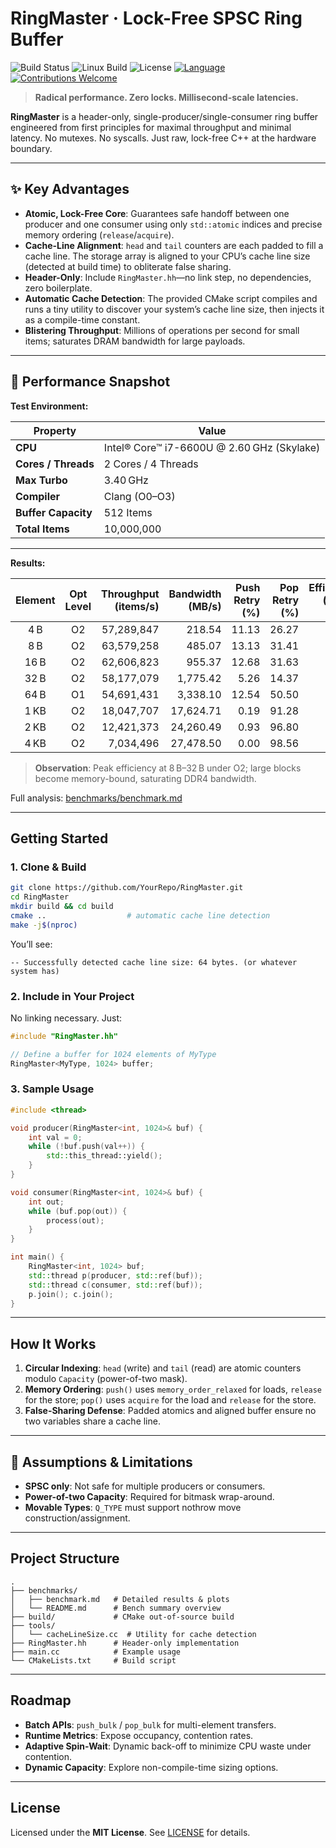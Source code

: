 # RingMaster · Lock-Free SPSC Ring Buffer

![Build Status](https://img.shields.io/badge/status-working-green)
![Linux Build](https://img.shields.io/badge/Platform-Linux-blue.svg)
![License](https://img.shields.io/badge/license-MIT-blue)
[![Language](https://img.shields.io/badge/Language-C%2B%2B20-lightgrey.svg)](https://isocpp.org/)
[![Contributions Welcome](https://img.shields.io/badge/Contributions-Welcome-brightgreen.svg)](https://github.com/Vaibhav-20022002/RingMaster/issues)

> **Radical performance. Zero locks. Millisecond-scale latencies.**

**RingMaster** is a header-only, single-producer/single-consumer ring buffer engineered from first principles for maximal throughput and minimal latency. No mutexes. No syscalls. Just raw, lock-free C++ at the hardware boundary.

---

## ✨ Key Advantages

* **Atomic, Lock-Free Core**: Guarantees safe handoff between one producer and one consumer using only `std::atomic` indices and precise memory ordering (`release`/`acquire`).
* **Cache-Line Alignment**: `head` and `tail` counters are each padded to fill a cache line. The storage array is aligned to your CPU’s cache line size (detected at build time) to obliterate false sharing.
* **Header-Only**: Include `RingMaster.hh`—no link step, no dependencies, zero boilerplate.
* **Automatic Cache Detection**: The provided CMake script compiles and runs a tiny utility to discover your system’s cache line size, then injects it as a compile-time constant.
* **Blistering Throughput**: Millions of operations per second for small items; saturates DRAM bandwidth for large payloads.

---

## 🚀 Performance Snapshot

**Test Environment:**

| Property            | Value                                      |
| ------------------- | ------------------------------------------ |
| **CPU**             | Intel® Core™ i7-6600U @ 2.60 GHz (Skylake) |
| **Cores / Threads** | 2 Cores / 4 Threads                        |
| **Max Turbo**       | 3.40 GHz                                   |
| **Compiler**        | Clang (O0–O3)                              |
| **Buffer Capacity** | 512 Items                                  |
| **Total Items**     | 10,000,000                                 |

---
**Results:**

| Element | Opt Level | Throughput (items/s) | Bandwidth (MB/s) | Push Retry (%) | Pop Retry (%) | Efficiency (items/μs) |
| :-----: | :-------: | -------------------: | ---------------: | -------------: | ------------: | --------------------: |
|   4 B   |     O2    |           57,289,847 |           218.54 |          11.13 |         26.27 |                 57.29 |
|   8 B   |     O2    |           63,579,258 |           485.07 |          13.13 |         31.41 |                 63.58 |
|   16 B  |     O2    |           62,606,823 |           955.37 |          12.68 |         31.63 |                 62.61 |
|   32 B  |     O2    |           58,177,079 |         1,775.42 |           5.26 |         14.37 |                 58.18 |
|   64 B  |     O1    |           54,691,431 |         3,338.10 |          12.54 |         50.50 |                 54.69 |
|   1 KB  |     O2    |           18,047,707 |        17,624.71 |           0.19 |         91.28 |                 18.05 |
|   2 KB  |     O2    |           12,421,373 |        24,260.49 |           0.93 |         96.80 |                 12.42 |
|   4 KB  |     O2    |            7,034,496 |        27,478.50 |           0.00 |         98.56 |                  7.03 |

> **Observation**: Peak efficiency at 8 B–32 B under O2; large blocks become memory-bound, saturating DDR4 bandwidth.

Full analysis: [benchmarks/benchmark.md](benchmarks/benchmark.md)

---

## Getting Started

### 1. Clone & Build

```bash
git clone https://github.com/YourRepo/RingMaster.git
cd RingMaster
mkdir build && cd build
cmake ..                  # automatic cache line detection
make -j$(nproc)
```

You’ll see:

```
-- Successfully detected cache line size: 64 bytes. (or whatever system has)
```

### 2. Include in Your Project

No linking necessary. Just:

```cpp
#include "RingMaster.hh"

// Define a buffer for 1024 elements of MyType
RingMaster<MyType, 1024> buffer;
```

### 3. Sample Usage

```cpp
#include <thread>

void producer(RingMaster<int, 1024>& buf) {
    int val = 0;
    while (!buf.push(val++)) {
        std::this_thread::yield();
    }
}

void consumer(RingMaster<int, 1024>& buf) {
    int out;
    while (buf.pop(out)) {
        process(out);
    }
}

int main() {
    RingMaster<int, 1024> buf;
    std::thread p(producer, std::ref(buf));
    std::thread c(consumer, std::ref(buf));
    p.join(); c.join();
}
```

---

##  How It Works

1. **Circular Indexing**: `head` (write) and `tail` (read) are atomic counters modulo `Capacity` (power-of-two mask).
2. **Memory Ordering**: `push()` uses `memory_order_relaxed` for loads, `release` for the store; `pop()` uses `acquire` for the load and `release` for the store.
3. **False-Sharing Defense**: Padded atomics and aligned buffer ensure no two variables share a cache line.

---

## 🚧 Assumptions & Limitations

* **SPSC only**: Not safe for multiple producers or consumers.
* **Power-of-two Capacity**: Required for bitmask wrap-around.
* **Movable Types**: `Q_TYPE` must support nothrow move construction/assignment.

---

## Project Structure

```
.
├── benchmarks/
│   ├── benchmark.md   # Detailed results & plots
│   └── README.md      # Bench summary overview
├── build/             # CMake out-of-source build
├── tools/
│   └── cacheLineSize.cc  # Utility for cache detection
├── RingMaster.hh      # Header-only implementation
├── main.cc            # Example usage
└── CMakeLists.txt     # Build script
```

---

## Roadmap

* **Batch APIs**: `push_bulk` / `pop_bulk` for multi-element transfers.
* **Runtime Metrics**: Expose occupancy, contention rates.
* **Adaptive Spin-Wait**: Dynamic back-off to minimize CPU waste under contention.
* **Dynamic Capacity**: Explore non-compile-time sizing options.

---

## License

Licensed under the **MIT License**. See [LICENSE](LICENSE) for details.
